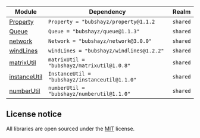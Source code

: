 | Module | Dependency | Realm |
| -- | -- | -- |
| [Property](https://bubshayz.github.io/libraries/api/Property) | `Property = "bubshayz/property@1.1.2` | `shared` |
| [Queue](https://bubshayz.github.io/libraries/api/Queue) | `Queue = "bubshayz/queue@1.1.3"` | `shared` |
| [network](https://bubshayz.github.io/libraries/api/Network) | `Network = "bubshayz/network@3.0.0"` | `shared` |
| [windLines](https://bubshayz.github.io/libraries/api/windLines) | `windLines = "bubshayz/windlines@1.2.2"` | `shared` |
| [matrixUtil](https://bubshayz.github.io/libraries/api/matrixUtil) | `matrixUtil = "bubshayz/matrixutil@1.0.8"` | `shared` |
| [instanceUtil](https://bubshayz.github.io/libraries/api/InstanceUtil) | `InstanceUtil = "bubshayz/instanceutil@1.1.0"` | `shared` |
| [numberUtil](https://bubshayz.github.io/libraries/api/numberUtil) | `numberUtil = "bubshayz/numberutil@1.1.0"` | `shared` |

## License notice

All libraries are open sourced under the [MIT](https://en.wikipedia.org/wiki/MIT_License) license.